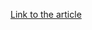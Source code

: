 [Link to the article](https://www.hybrid-analysis.com/sample/da70df51aa80414fcba9bf7322e44e8ea5ed6a3725f342cd05c733376c6f2121/5b61da0b7ca3e1052973ee75)

